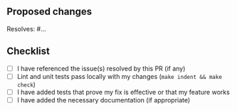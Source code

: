 ## Proposed changes

<!--
⚠️ Please remove these instructions when submitting the PR! ⚠️

Describe the big picture of your changes here, to communicate to the maintainers why we should accept this pull request. If it fixes a bug or resolves a feature request, be sure to link to that issue.
-->

Resolves: #...

## Checklist

<!-- _Put an `x` in the boxes that apply:_ -->

- [ ] I have referenced the issue(s) resolved by this PR (if any)
- [ ] Lint and unit tests pass locally with my changes (`make indent && make check`)
- [ ] I have added tests that prove my fix is effective or that my feature works
- [ ] I have added the necessary documentation (if appropriate)

<!--
⚠️ Please remove these instructions when submitting the PR! ⚠️

This checklist is a reminder of what we will be looking for before merging your code. The more complete your contribution is, the more likely it is to be reviewed and accepted in a timely manner.

If you're unsure about anything, don't hesitate to ask. We're here to help!
-->
